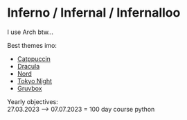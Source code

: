 # Inferno / Infernal / Infernalloo
I use Arch btw...<br>

Best themes imo:
- [Catppuccin](https://github.com/catppuccin?q=&type=all&language=&sort=)
- [Dracula](https://github.com/dracula)
- [Nord](https://github.com/nordtheme)
- [Tokyo Night](https://github.com/search?q=tokyo+night)
- [Gruvbox](https://github.com/morhetz/gruvbox-contrib)

Yearly objectives:<br>
27.03.2023 --> 07.07.2023 = 100 day course python<br>


<link rel="stylesheet" type="text/css" href="https://github.com/Infernalloo/custom-github-theme/blob/main/style.css">
